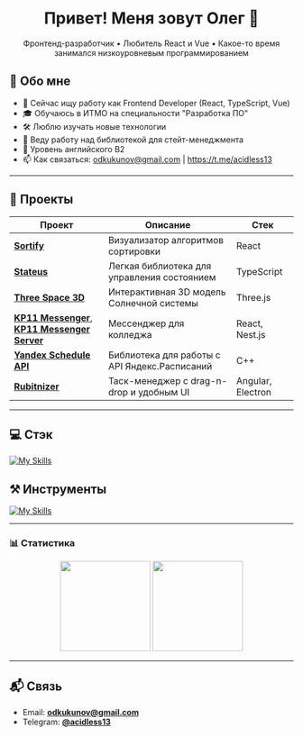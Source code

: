 <h1 align="center">Привет! Меня зовут Олег 👋</h1>

<p align="center">
  Фронтенд-разработчик • Любитель React и Vue • Какое-то время занимался низкоуровневым программированием
</p>

## 🧠 Обо мне

- 💼 Сейчас ищу работу как Frontend Developer (React, TypeScript, Vue)
- 🎓 Обучаюсь в ИТМО на специальности "Разработка ПО"
- 🛠 Люблю изучать новые технологии
- 🌱 Веду работу над библиотекой для стейт-менеджмента
- 💂 Уровень английского B2
- 📫 Как связаться: odkukunov@gmail.com | https://t.me/acidless13

---

## 🚀 Проекты

| Проект | Описание | Стек |
|--------|----------|------|
| [**Sortify**](https://github.com/acidless/sortify) | Визуализатор алгоритмов сортировки | React |
| [**Stateus**](https://github.com/acidless/stateus) | Легкая библиотека для управления состоянием | TypeScript |
| [**Three Space 3D**](https://github.com/acidless/three-space) | Интерактивная 3D модель Солнечной системы | Three.js |
| [**KP11 Messenger**](https://github.com/acidless/kp11-messenger), [**KP11 Messenger Server**](https://github.com/acidless/kp11-messenger-server) | Мессенджер для колледжа | React, Nest.js |
| [**Yandex Schedule API**](https://github.com/acidless/YandexScheduleAPI) | Библиотека для работы с API Яндекс.Расписаний | C++ |
| [**Rubitnizer**](https://github.com/acidless/rubitnizer) | Таск-менеджер с drag-n-drop и удобным UI | Angular, Electron |


---

## 💻 Стэк
[![My Skills](https://skillicons.dev/icons?i=js,html,css,react,vue,nodejs,nestjs,git,docker,cpp,php,python,redis,postgresql,mongodb)](https://skillicons.dev)

## ⚒️ Инструменты
[![My Skills](https://skillicons.dev/icons?i=github,windows,linux,ubuntu,discord,webstorm,phpstorm,clion,pycharm,vim,stackoverflow,postman,obsidian,remix,figma)](https://skillicons.dev)

---

### 📊 Статистика
<p align="center">
  <img src="https://leetcard.jacoblin.cool/acidless" height="160" />
  <img src="https://github-readme-stats.vercel.app/api/top-langs/?username=acidless&layout=compact&theme=github_dark" height="160" />
</p>

---

## 📬 Связь

- Email: **[odkukunov@gmail.com](mailto:odkukunov@gmail.com)**
- Telegram: **[@acidless13](https://t.me/acidless13)**
